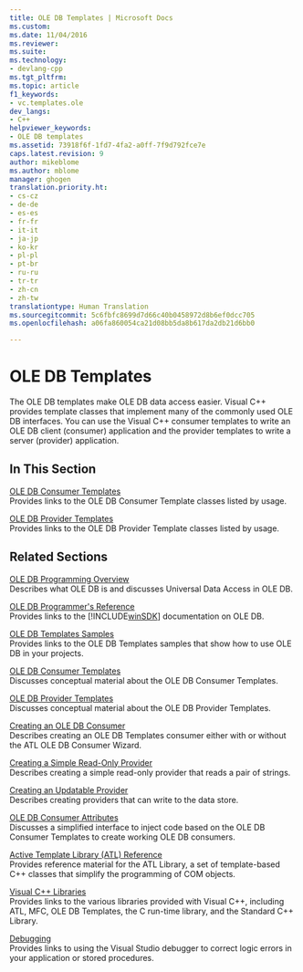 ```yaml
---
title: OLE DB Templates | Microsoft Docs
ms.custom: 
ms.date: 11/04/2016
ms.reviewer: 
ms.suite: 
ms.technology:
- devlang-cpp
ms.tgt_pltfrm: 
ms.topic: article
f1_keywords:
- vc.templates.ole
dev_langs:
- C++
helpviewer_keywords:
- OLE DB templates
ms.assetid: 73918f6f-1fd7-4fa2-a0ff-7f9d792fce7e
caps.latest.revision: 9
author: mikeblome
ms.author: mblome
manager: ghogen
translation.priority.ht:
- cs-cz
- de-de
- es-es
- fr-fr
- it-it
- ja-jp
- ko-kr
- pl-pl
- pt-br
- ru-ru
- tr-tr
- zh-cn
- zh-tw
translationtype: Human Translation
ms.sourcegitcommit: 5c6fbfc8699d7d66c40b0458972d8b6ef0dcc705
ms.openlocfilehash: a06fa860054ca21d08bb5da8b617da2db21d6bb0

---
```

# OLE DB Templates
The OLE DB templates make OLE DB data access easier. Visual C++ provides template classes that implement many of the commonly used OLE DB interfaces. You can use the Visual C++ consumer templates to write an OLE DB client (consumer) application and the provider templates to write a server (provider) application.  
  
## In This Section  
 [OLE DB Consumer Templates](../../data/oledb/ole-db-consumer-templates-reference.md)  
 Provides links to the OLE DB Consumer Template classes listed by usage.  
  
 [OLE DB Provider Templates](../../data/oledb/ole-db-provider-templates-reference.md)  
 Provides links to the OLE DB Provider Template classes listed by usage.  
  
## Related Sections  
 [OLE DB Programming Overview](../../data/oledb/ole-db-programming-overview.md)  
 Describes what OLE DB is and discusses Universal Data Access in OLE DB.  
  
 [OLE DB Programmer's Reference](https://msdn.microsoft.com/en-us/library/ms713643.aspx)  
 Provides links to the [!INCLUDE[winSDK](../../atl/includes/winsdk_md.md)] documentation on OLE DB.  
  
 [OLE DB Templates Samples](../../visual-cpp-samples.md)  
 Provides links to the OLE DB Templates samples that show how to use OLE DB in your projects.  
  
 [OLE DB Consumer Templates](../../data/oledb/ole-db-consumer-templates-cpp.md)  
 Discusses conceptual material about the OLE DB Consumer Templates.  
  
 [OLE DB Provider Templates](../../data/oledb/ole-db-provider-templates-cpp.md)  
 Discusses conceptual material about the OLE DB Provider Templates.  
  
 [Creating an OLE DB Consumer](../../data/oledb/creating-an-ole-db-consumer.md)  
 Describes creating an OLE DB Templates consumer either with or without the ATL OLE DB Consumer Wizard.  
  
 [Creating a Simple Read-Only Provider](../../data/oledb/creating-a-simple-read-only-provider.md)  
 Describes creating a simple read-only provider that reads a pair of strings.  
  
 [Creating an Updatable Provider](../../data/oledb/creating-an-updatable-provider.md)  
 Describes creating providers that can write to the data store.  
  
 [OLE DB Consumer Attributes](../../windows/ole-db-consumer-attributes.md)  
 Discusses a simplified interface to inject code based on the OLE DB Consumer Templates to create working OLE DB consumers.  
  
 [Active Template Library (ATL) Reference](../../atl/atl-com-desktop-components.md)  
 Provides reference material for the ATL Library, a set of template-based C++ classes that simplify the programming of COM objects.  
  
 [Visual C++ Libraries](http://msdn.microsoft.com/en-us/fec23c40-10c0-4857-9cdc-33a3b99b30ae)  
 Provides links to the various libraries provided with Visual C++, including ATL, MFC, OLE DB Templates, the C run-time library, and the Standard C++ Library.  
  
 [Debugging](/visualstudio/debugger/debugging-in-visual-studio)  
 Provides links to using the Visual Studio debugger to correct logic errors in your application or stored procedures.


<!--HONumber=Jan17_HO2-->


